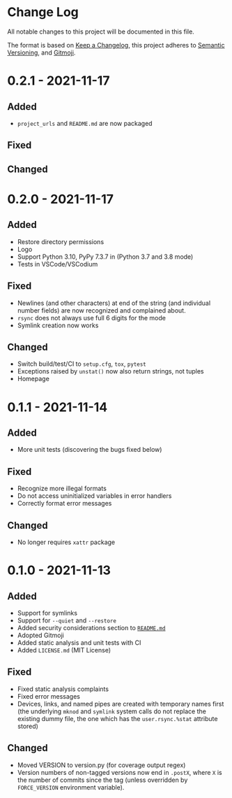 # Change Log

All notable changes to this project will be documented in this file.

The format is based on [Keep a Changelog](https://keepachangelog.com/), this
project adheres to [Semantic Versioning](https://semver.org/), and
[Gitmoji](https://gitmoji.carloscuesta.me/).

# 0.2.1 - 2021-11-17

## Added

- `project_urls` and `README.md` are now packaged

## Fixed

## Changed

# 0.2.0 - 2021-11-17

## Added

- Restore directory permissions
- Logo
- Support Python 3.10, PyPy 7.3.7 in (Python 3.7 and 3.8 mode)
- Tests in VSCode/VSCodium

## Fixed

- Newlines (and other characters) at end of the string (and individual number
  fields) are now recognized and complained about.
- `rsync` does not always use full 6 digits for the mode
- Symlink creation now works

## Changed

- Switch build/test/CI to `setup.cfg`, `tox`, `pytest`
- Exceptions raised by `unstat()` now also return strings, not tuples
- Homepage

# 0.1.1 - 2021-11-14

## Added

- More unit tests (discovering the bugs fixed below)

## Fixed

- Recognize more illegal formats
- Do not access uninitialized variables in error handlers
- Correctly format error messages

## Changed

- No longer requires `xattr` package

# 0.1.0 - 2021-11-13

## Added

- Support for symlinks
- Support for `--quiet` and `--restore`
- Added security considerations section to [`README.md`](./README.md)
- Adopted Gitmoji
- Added static analysis and unit tests with CI
- Added `LICENSE.md` (MIT License)

## Fixed

- Fixed static analysis complaints
- Fixed error messages
- Devices, links, and named pipes are created with temporary names first (the
  underlying `mknod` and `symlink` system calls do not replace the existing
  dummy file, the one which has the `user.rsync.%stat` attribute stored)

## Changed

- Moved VERSION to version.py (for coverage output regex)
- Version numbers of non-tagged versions now end in `.postX`, where `X` is the
  number of commits since the tag (unless overridden by `FORCE_VERSION`
  environment variable).
